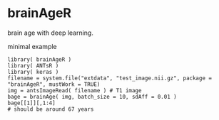 
# brainAgeR

brain age with deep learning.


minimal example

```
library( brainAgeR )
library( ANTsR )
library( keras )
filename = system.file("extdata", "test_image.nii.gz", package = "brainAgeR", mustWork = TRUE)
img = antsImageRead( filename ) # T1 image
bage = brainAge( img, batch_size = 10, sdAff = 0.01 )
bage[[1]][,1:4]
# should be around 67 years
```
